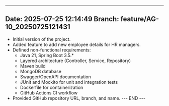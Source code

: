 

---
**Date:** 2025-07-25 12:14:49
**Branch:** feature/AG-10_20250725121431
---

- Initial version of the project.
- Added feature to add new employee details for HR managers.
- Defined non-functional requirements:
    - Java 21, Spring Boot 3.5.*
    - Layered architecture (Controller, Service, Repository)
    - Maven build
    - MongoDB database
    - Swagger/OpenAPI documentation
    - JUnit and Mockito for unit and integration tests
    - Dockerfile for containerization
    - GitHub Actions CI workflow
- Provided GitHub repository URL, branch, and name.
--- END ---
